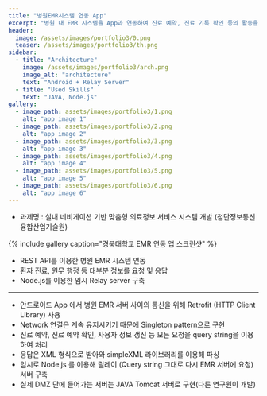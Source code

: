 ```yaml
---
title: "병원EMR시스템 연동 App"
excerpt: "병원 내 EMR 시스템을 App과 연동하여 진료 예약, 진료 기록 확인 등의 활동을 장소의 제약 없이 수행"
header:
  image: /assets/images/portfolio3/0.png
  teaser: /assets/images/portfolio3/th.png
sidebar:
  - title: "Architecture"
    image: /assets/images/portfolio3/arch.png
    image_alt: "architecture"
    text: "Android + Relay Server"
  - title: "Used Skills"
    text: "JAVA, Node.js"
gallery:
  - image_path: assets/images/portfolio3/1.png
    alt: "app image 1"
  - image_path: assets/images/portfolio3/2.png
    alt: "app image 2"
  - image_path: assets/images/portfolio3/3.png
    alt: "app image 3"
  - image_path: assets/images/portfolio3/4.png
    alt: "app image 4"
  - image_path: assets/images/portfolio3/5.png
    alt: "app image 5"
  - image_path: assets/images/portfolio3/6.png
    alt: "app image 6"
---
```


- 과제명 : 실내 네비게이션 기반 맞춤형 의료정보 서비스 시스템 개발 (첨단정보통신융합산업기술원)

{% include gallery caption="경북대학교 EMR 연동 앱 스크린샷" %}

- REST API를 이용한 병원 EMR 시스템 연동
- 환자 진료, 원무 행정 등 대부분 정보를 요청 및 응답
- Node.js를 이용한 임시 Relay server 구축

----

- 안드로이드 App 에서 병원 EMR 서버 사이의 통신을 위해 Retrofit (HTTP Client Library) 사용
- Network 연결은 계속 유지시키기 때문에 Singleton pattern으로 구현
- 진료 예약, 진료 예약 확인, 사용자 정보 갱신 등 모든 요청을 query string을 이용하여 처리
- 응답은 XML 형식으로 받아와 simpleXML 라이브러리를 이용해 파싱
- 임시로 Node.js 를 이용해 릴레이 (Query string 그대로 다시 EMR 서버에 요청) 서버 구축
- 실제 DMZ 단에 들어가는 서버는 JAVA Tomcat 서버로 구현(다른 연구원이 개발)